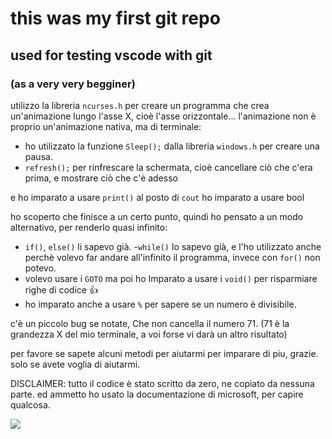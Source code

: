 # this was my first git repo 
## used for testing vscode with git 
### (as a very very begginer)

utilizzo la libreria `ncurses.h` per creare un programma che crea un'animazione lungo l'asse X, cioè l'asse orizzontale...
l'animazione non è proprio un'animazione nativa, ma di terminale:

- ho utilizzato la funzione `Sleep();` dalla libreria `windows.h` per creare una pausa.
- `refresh();` per rinfrescare la schermata, cioè cancellare ciò che c'era prima, e mostrare ciò che c'è adesso

e ho imparato a usare `print()` al posto di `cout` 
ho imparato a usare bool

ho scoperto che finisce a un certo punto, quindi ho pensato a un modo alternativo, per renderlo quasi infinito:
- `if()`, `else()` li sapevo già.
-`while()` lo sapevo già, e l'ho utilizzato anche perchè volevo far andare all'infinito il programma, invece con `for()` non potevo.
- volevo usare i `GOTO` ma poi ho Imparato a usare i `void()` per risparmiare righe di codice 👍
- ho imparato anche a usare `%` per sapere se un numero è divisibile.


c'è un piccolo bug se notate, Che non cancella il numero 71. (71 è la grandezza X del mio terminale, a voi forse vi darà un altro risultato)

per favore se sapete alcuni metodi per aiutarmi per imparare di piu, grazie. solo se avete voglia di aiutarmi.

DISCLAIMER: tutto il codice è stato scritto da zero, ne copiato da nessuna parte. ed ammetto ho usato la documentazione di microsoft, per capire qualcosa.

![](https://visitor-badge.glitch.me/badge?page_id=ncurses)
